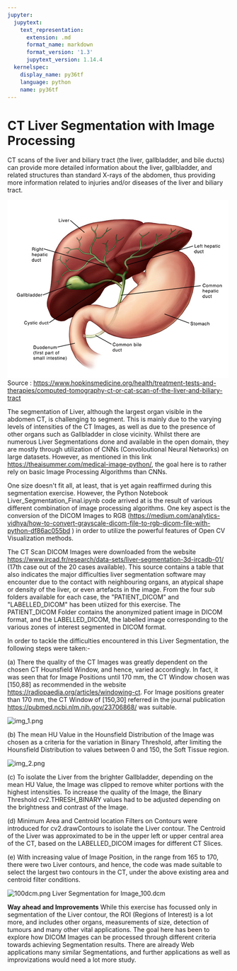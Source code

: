 ```yaml
---
jupyter:
  jupytext:
    text_representation:
      extension: .md
      format_name: markdown
      format_version: '1.3'
      jupytext_version: 1.14.4
  kernelspec:
    display_name: py36tf
    language: python
    name: py36tf
---
```


# CT Liver Segmentation with Image Processing


CT scans of the liver and biliary tract (the liver, gallbladder, and bile ducts) can provide more detailed information about the liver, gallbladder, and related structures than standard X-rays of the abdomen, thus providing more information related to injuries and/or diseases of the liver and biliary tract.


![ctscanliver.png](./Images/ctscanliver.png)
Source : https://www.hopkinsmedicine.org/health/treatment-tests-and-therapies/computed-tomography-ct-or-cat-scan-of-the-liver-and-biliary-tract


The segmentation of Liver, although the largest organ visible in the abdomen CT, is challenging to segment. This is mainly due to the varying levels of intensities of the CT Images, as well as due to the presence of other organs such as Gallbladder in close vicinity. Whilst there are numerous Liver Segmentations done and available in the open domain, they are mostly through utilization of CNNs (Convoloutional Neural Networks) on large datasets. However, as mentioned in this link https://theaisummer.com/medical-image-python/, the goal here is to rather rely on basic Image Processing Algorithms than CNNs.  


One size doesn't fit all, at least, that is yet again reaffirmed during this segmentation exercise. However, the Python Notebook Liver_Segmentation_Final.ipynb code arrived at is the result of various different combination of image processing algorithms. One key aspect is the conversion of the DICOM Images to RGB (https://medium.com/analytics-vidhya/how-to-convert-grayscale-dicom-file-to-rgb-dicom-file-with-python-df86ac055bd
) in order to utilize the powerful features of Open CV Visualization methods. 


The CT Scan DICOM Images were downloaded from the website https://www.ircad.fr/research/data-sets/liver-segmentation-3d-ircadb-01/ (17th case out of the 20 cases available). This source contains a table that also indicates the major difficulties liver segmentation software may encounter due to the contact with neighbouring organs, an atypical shape or density of the liver, or even artefacts in the image. From the four sub folders available for each case, the "PATIENT_DICOM" and "LABELLED_DICOM" has been utiized for this exercise. The PATIENT_DICOM Folder contains the anonymized patient image in DICOM format, and the LABELLED_DICOM, the labelled image corresponding to the various zones of interest segmented in DICOM format.


In order to tackle the difficulties encountered in this Liver Segmentation, the following steps were taken:-

(a) There the quality of the CT Images was greatly dependent on the chosen CT Hounsfield Window, and hence, varied accordingly. In fact, it was seen that for Image Positions until 170 mm, the CT Window chosen was [150,88] as recommended in the website https://radiopaedia.org/articles/windowing-ct. For Image positions greater  than 170 mm, the CT Window of [150,30] referred in the journal publication https://pubmed.ncbi.nlm.nih.gov/23706868/ was suitable.  


![img_1.png](attachment:img_1.png)


(b) The mean HU Value in the Hounsfield Distribution of the Image was chosen as a criteria for the variation in Binary Threshold, after limiting the Hounsfield Distribution to values between 0 and 150, the Soft Tissue region. 


![img_2.png](attachment:img_2.png)


(c) To isolate the Liver from the brighter Gallbladder, depending on the mean HU Value, the Image was clipped to remove whiter portions with the highest intensities. To increase the quality of the Image, the Binary Threshold cv2.THRESH_BINARY values had to be adjusted depending on the brightness and contrast of the Image. 

(d) Minimum Area and Centroid location Filters on Contours were introduced for cv2.drawContours to isolate the Liver contour. The Centroid of the Liver was approximated to be in the upper left or upper central area of the CT, based on the LABELLED_DICOM images for different CT Slices. 

(e) With increasing value of Image Position, in the range from 165 to 170, there were two Liver contours, and hence, the code was made suitable to select the largest two contours in the CT, under the above existing area and centroid filter conditions.


![100dcm.png](attachment:100dcm.png)
Liver Segmentation for Image_100.dcm


**Way ahead and Improvements**
While this exercise has focussed only in segmentation of the Liver contour, the ROI (Regions of Interest) is a lot more, and includes other organs, measurements of size, detection of tumours and many other vital applications. The goal here has been to explore how DICOM Images can be processed through different criteria towards achieving Segmentation results. There are already Web applications many similar Segmentations, and further applications as well as improvizations would need a lot more study.

```python

```
